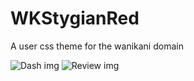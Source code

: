 # WKStygianRed
A user css theme for the wanikani domain

![Dash img](https://github.com/Sepitus-exe/WKStygianRed/blob/main/Dash.png)
![Review img](https://github.com/Sepitus-exe/WKStygianRed/blob/main/Review.png)
